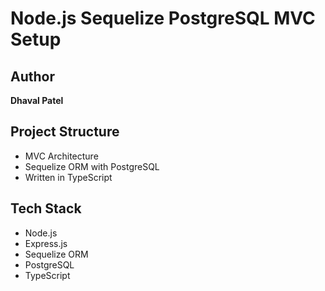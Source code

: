 # Node.js Sequelize PostgreSQL MVC Setup

## Author
**Dhaval Patel**

## Project Structure
- MVC Architecture
- Sequelize ORM with PostgreSQL
- Written in TypeScript

## Tech Stack
- Node.js
- Express.js
- Sequelize ORM
- PostgreSQL
- TypeScript
